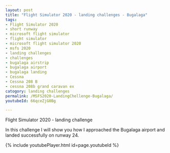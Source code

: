 ```yaml
---
layout: post
title: "Flight Simulator 2020 - landing challenges - Bugalaga"
tags:
- Flight Simulator 2020
- short runway
- microsoft flight simulator
- flight simulator
- microsoft flight simulator 2020
- msfs 2020
- landing challenges
- challenges
- bugalaga airstrip
- bugalaga airport
- bugalaga landing
- Cessna
- Cessna 208 B
- cessna 208b grand caravan ex
catogory: landing challenges
permalink: /MSFS2020-LandingChellenge-Bugalaga/
youtubeId: 66qceZjG0Bg

---
```


Flight Simulator 2020 - landing challenge

In this challenge I will show you how I approached the Bugalaga airport and landed successfully on runway 24.

{% include youtubePlayer.html id=page.youtubeId %}